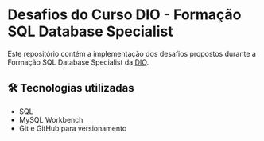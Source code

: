 # Desafios do Curso DIO - Formação SQL Database Specialist

Este repositório contém a implementação dos desafios propostos durante a Formação SQL Database Specialist da [DIO](https://www.dio.me/).

## 🛠 Tecnologias utilizadas

- SQL
- MySQL Workbench
- Git e GitHub para versionamento